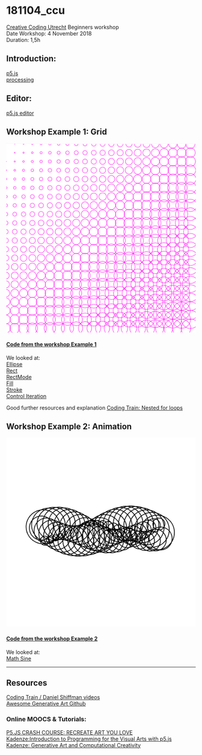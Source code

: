 # 181104_ccu
[Creative Coding Utrecht](http://creativecodingutrecht.nl/)  Beginners workshop  
Date Workshop: 4 November 2018  
Duration: 1,5h

## Introduction:
[p5.js](https://p5js.org)  
[processing](https://processing.org)  

## Editor:
[p5.js editor](https://editor.p5js.org)  


## Workshop Example 1: Grid
![image](images/grid.png "grid")
#### [Code from the workshop Example 1](https://editor.p5js.org/sasj/sketches/SyWiWv337)

We looked at:  
[Ellipse](https://p5js.org/reference/#/p5/ellipse)  
[Rect](https://p5js.org/reference/#/p5/rect)  
[RectMode](https://p5js.org/reference/#/p5/rectMode)  
[Fill](https://p5js.org/reference/#/p5/fill)  
[Stroke](https://p5js.org/reference/#/p5/stroke)  
[Control Iteration](https://p5js.org/examples/control-iteration.html)

Good further resources and explanation
[Coding Train: Nested for loops](https://www.youtube.com/watch?v=1c1_TMdf8b8)

## Workshop Example 2: Animation
![image](images/animation.gif "animation")

#### [Code from the workshop Example 2](https://editor.p5js.org/sasj/sketches/BkjfeX0n7)

We looked at:  
[Math Sine](https://p5js.org/examples/math-sine.html)


---
## Resources
[Coding Train / Daniel Shiffman videos](https://thecodingtrain.com)  
[Awesome Generative Art Github](https://github.com/kosmos/awesome-generative-art)  

### Online MOOCS & Tutorials:
[P5.JS CRASH COURSE: RECREATE ART YOU LOVE](https://blog.kadenze.com/creative-technology/p5-js-crash-course-recreate-art-you-love/)  
[Kadenze:Introduction to Programming for the Visual Arts with p5.js](https://www.kadenze.com/courses/introduction-to-programming-for-the-visual-arts-with-p5-js-vi/info)  
[Kadenze: Generative Art and Computational Creativity](https://www.kadenze.com/courses/generative-art-and-computational-creativity/info)  
